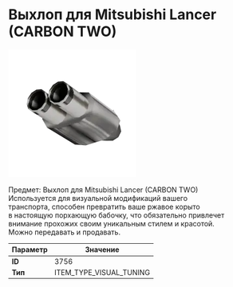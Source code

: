 # Выхлоп для Mitsubishi Lancer (CARBON TWO)

![Item Image](../img/3756.webp?raw=true)

Предмет: Выхлоп для Mitsubishi Lancer (CARBON TWO)<br>Используется для визуальной модификаций вашего<br>транспорта, способен превратить ваше ржавое корыто<br>в настоящую порхающую бабочку, что обязательно привлечет<br>внимание прохожих своим уникальным стилем и красотой.<br>Можно передавать и продавать.


| Параметр | Значение |
|----------|----------|
| **ID** | 3756 |
| **Тип** | ITEM_TYPE_VISUAL_TUNING |

